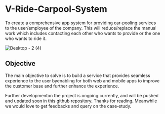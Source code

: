 # V-Ride-Carpool-System
To create a comprehensive app system for providing car-pooling services to the user/employee of the company. This will reduce/replace the manual work which includes contacting each other who wants to provide or the one who wants to ride it.


![Desktop - 2 (4)](https://user-images.githubusercontent.com/31399779/87001027-1b17e600-c1d4-11ea-82bf-789c28d0cba5.png)

## Objective

The main objective to solve is to build a service that provides seamless experience to the user byenabling for both web and mobile apps to improve
the customer base and further enhance the experience.

Further developmenton the project is ongoing currently, and will be pushed and updated soon in this github repository.
Thanks for reading. Meanwhile we would love to get feedbacks and query on the case-study.


